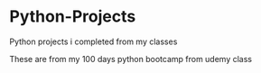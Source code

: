 # Python-Projects
Python projects i completed from my classes

These are from my 100 days python bootcamp from udemy class
